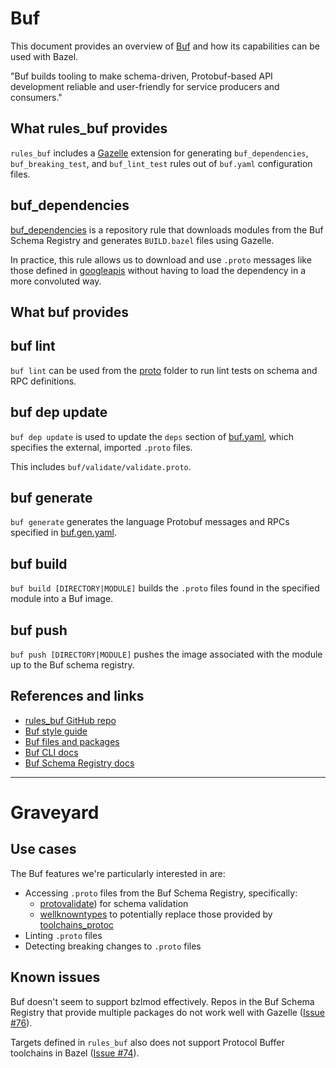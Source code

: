 # Buf

This document provides an overview of [Buf](https://buf.build/docs/introduction) and how its capabilities can be used with Bazel.

"Buf builds tooling to make schema-driven, Protobuf-based API development reliable and user-friendly for service
producers and consumers."

## What rules_buf provides

`rules_buf` includes a [Gazelle](./gazelle.md) extension for generating `buf_dependencies`, `buf_breaking_test`, and
`buf_lint_test` rules out of `buf.yaml` configuration files.

## buf_dependencies

[buf_dependencies](https://buf.build/docs/build-systems/bazel#buf-dependencies) is a repository rule that downloads modules from the Buf Schema Registry and generates `BUILD.bazel`
files using Gazelle.

In practice, this rule allows us to download and use `.proto` messages like those defined in [googleapis](https://buf.build/googleapis/googleapis) without
having to load the dependency in a more convoluted way.

## What buf provides

## buf lint

`buf lint` can be used from the [proto](../proto) folder to run lint tests on schema and RPC definitions.

## buf dep update

`buf dep update` is used to update the `deps` section of [buf.yaml](../proto/buf.yaml), which specifies the external,
imported `.proto` files.

This includes `buf/validate/validate.proto`.

## buf generate

`buf generate` generates the language Protobuf messages and RPCs specified in [buf.gen.yaml](../proto/buf.gen.yaml).

## buf build

`buf build [DIRECTORY|MODULE]` builds the `.proto` files found in the specified module into a Buf image.

## buf push

`buf push [DIRECTORY|MODULE]` pushes the image associated with the module up to the Buf schema registry. 

## References and links

* [rules_buf GitHub repo](https://github.com/bufbuild/rules_buf?tab=readme-ov-file)
* [Buf style guide](https://buf.build/docs/best-practices/style-guide)
* [Buf files and packages](https://buf.build/docs/reference/protobuf-files-and-packages)
* [Buf CLI docs](https://buf.build/docs/reference/cli/buf/)
* [Buf Schema Registry docs](https://buf.build/docs/bsr/introduction)

---

# Graveyard

## Use cases

The Buf features we're particularly interested in are:
* Accessing `.proto` files from the Buf Schema Registry, specifically:
  * [protovalidate](https://github.com/bufbuild/protovalidate)) for schema validation
  * [wellknowntypes](https://buf.build/protocolbuffers/wellknowntypes) to potentially replace those provided by [toolchains_protoc](./rules-proto.md)
* Linting `.proto` files
* Detecting breaking changes to `.proto` files

## Known issues

Buf doesn't seem to support bzlmod effectively. Repos in the Buf Schema Registry that provide multiple packages do not
work well with Gazelle ([Issue #76](https://github.com/bufbuild/rules_buf/issues/76)).

Targets defined in `rules_buf` also does not support Protocol Buffer toolchains in Bazel ([Issue #74](https://github.com/bufbuild/rules_buf/issues/74)).
